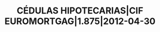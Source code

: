 ---
layout: asset
title: CÉDULAS HIPOTECARIAS|CIF EUROMORTGAG|1.875|2012-04-30
isin: FR0010827626
---